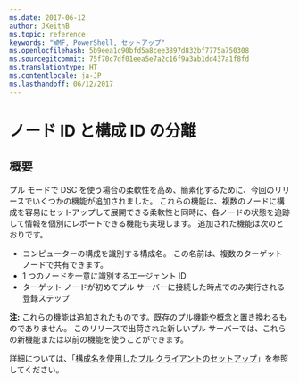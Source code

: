 ```yaml
---
ms.date: 2017-06-12
author: JKeithB
ms.topic: reference
keywords: "WMF, PowerShell, セットアップ"
ms.openlocfilehash: 5b9eea1c90bfd5a8cee3897d832bf7775a750308
ms.sourcegitcommit: 75f70c7df01eea5e7a2c16f9a3ab1dd437a1f8fd
ms.translationtype: HT
ms.contentlocale: ja-JP
ms.lasthandoff: 06/12/2017
---
```

<a id="separation-of-node-and-configuration-ids" class="xliff"></a>

# ノード ID と構成 ID の分離

<a id="overview" class="xliff"></a>

## 概要

プル モードで DSC を使う場合の柔軟性を高め、簡素化するために、今回のリリースでいくつかの機能が追加されました。 これらの機能は、複数のノードに構成を容易にセットアップして展開できる柔軟性と同時に、各ノードの状態を追跡して情報を個別にレポートできる機能も実現します。 追加された機能は次のとおりです。

* コンピューターの構成を識別する構成名。 この名前は、複数のターゲット ノードで共有できます。 
* 1 つのノードを一意に識別するエージェント ID
* ターゲット ノードが初めてプル サーバーに接続した時点でのみ実行される登録ステップ

**注:** これらの機能は追加されたものです。既存のプル機能や概念と置き換わるものでありません。 このリリースで出荷された新しいプル サーバーでは、これらの新機能または以前の機能を使うことができます。

詳細については、「[構成名を使用したプル クライアントのセットアップ](https://msdn.microsoft.com/powershell/dsc/pullclientconfignames)」を参照してください。


